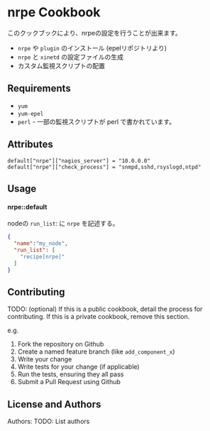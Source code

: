 nrpe Cookbook
=============
このクックブックにより、nrpeの設定を行うことが出来ます。
- `nrpe` や `plugin` のインストール (epelリポジトリより)
- `nrpe` と `xinetd` の設定ファイルの生成
- カスタム監視スクリプトの配置

Requirements
------------
- `yum`
- `yum-epel`
- `perl` - 一部の監視スクリプトが perl で書かれています。

Attributes
----------

```
default["nrpe"]["nagios_server"] = "10.0.0.0"
default["nrpe"]["check_process"] = "snmpd,sshd,rsyslogd,ntpd"
```

Usage
-----
#### nrpe::default
nodeの `run_list`: に `nrpe` を記述する。

```json
{
  "name":"my_node",
  "run_list": [
    "recipe[nrpe]"
  ]
}
```

Contributing
------------
TODO: (optional) If this is a public cookbook, detail the process for contributing. If this is a private cookbook, remove this section.

e.g.
1. Fork the repository on Github
2. Create a named feature branch (like `add_component_x`)
3. Write your change
4. Write tests for your change (if applicable)
5. Run the tests, ensuring they all pass
6. Submit a Pull Request using Github

License and Authors
-------------------
Authors: TODO: List authors
